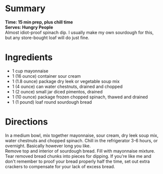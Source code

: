 # Summary
**Time: 15 min prep, plus chill time**  
**Serves: Hungry People**  
Almost idiot-proof spinach dip. I usually make my own sourdough for this, but any store-bought loaf will do just fine.

# Ingredients
- 1 cup mayonnaise
- 1 (16 ounce) container sour cream
- 1 (1.8 ounce) package dry leek or vegetable soup mix
- 1 (4 ounce) can water chestnuts, drained and chopped
- 1 (2 ounce) small jar diced pimentos, drained
- 1 (10 ounce) package frozen chopped spinach, thawed and drained
- 1 (1 pound) loaf round sourdough bread

# Directions
In a medium bowl, mix together mayonnaise, sour cream, dry leek soup mix, water chestnuts and chopped spinach. Chill in the refrigerator 3-6 hours, or overnight. Basically however long you like.  
Remove top and interior of sourdough bread. Fill with mayonnaise mixture. Tear removed bread chunks into pieces for dipping. If you're like me and don't remember to proof your bread properly half the time, set out extra crackers to compensate for your lack of excess bread.
